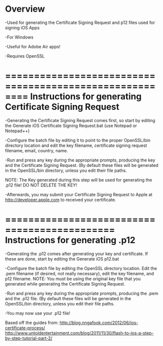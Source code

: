 Overview
===============
-Used for generating the Certificate Signing Request and p12 files used for signing iOS Apps

-For Windows

-Useful for Adobe Air apps!

-Requires OpenSSL

========================================================
Instructions for generating Certificate Signing Request
========================================================
-Generating the Certificate Signing Request comes first, so start by editing the Generate iOS Certificate Signing Request.bat (use Notepad or Notepad++) 

-Configure the batch file by editing it to point to the proper OpenSSL/bin directory location and edit the key filename, certificate signing request filename, email, country, name. 

-Run and press any key during the appropriate prompts, producing the key and the Certificate Signing Request. (By default these files will be generated in the OpenSSL/bin directory, unless you edit their file paths.

NOTE: The Key generated during this step will be used for generating the .p12 file! DO NOT DELETE THE KEY!

-Afterwards, you may submit your Certificate Signing Request to Apple at http://developer.apple.com to received your certificate.

=============================================
Instructions for generating .p12 
=============================================
-Generating the .p12 comes after generating your key and certificate. If these are done, start by editing the Generate iOS p12.bat

-Configure the batch file by editing the OpenSSL directory location. Edit the .pem filename (if desired, not really necessary), edit the key filename, and p12 filename. NOTE: You must be using the original key file that you generated while generating the Certificate Signing Request.

-Run and press any key during the appropriate prompts, producing the .pem and the .p12 file. (By default these files will be generated in the OpenSSL/bin directory, unless you edit their file paths.

-You may now use your .p12 file!

Based off the guides from:
http://blog.nngafook.com/2012/06/ios-certificate-process/
http://www.untoldentertainment.com/blog/2011/11/30/flash-to-ios-a-step-by-step-tutorial-part-2/
